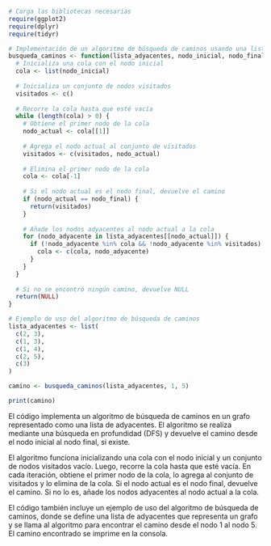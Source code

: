 ```r

# Carga las bibliotecas necesarias
require(ggplot2)
require(dplyr)
require(tidyr)

# Implementación de un algoritmo de búsqueda de caminos usando una lista de adyacentes
busqueda_caminos <- function(lista_adyacentes, nodo_inicial, nodo_final) {
  # Inicializa una cola con el nodo inicial
  cola <- list(nodo_inicial)
  
  # Inicializa un conjunto de nodos visitados
  visitados <- c()
  
  # Recorre la cola hasta que esté vacía
  while (length(cola) > 0) {
    # Obtiene el primer nodo de la cola
    nodo_actual <- cola[[1]]
    
    # Agrega el nodo actual al conjunto de visitados
    visitados <- c(visitados, nodo_actual)
    
    # Elimina el primer nodo de la cola
    cola <- cola[-1]
    
    # Si el nodo actual es el nodo final, devuelve el camino
    if (nodo_actual == nodo_final) {
      return(visitados)
    }
    
    # Añade los nodos adyacentes al nodo actual a la cola
    for (nodo_adyacente in lista_adyacentes[[nodo_actual]]) {
      if (!nodo_adyacente %in% cola && !nodo_adyacente %in% visitados) {
        cola <- c(cola, nodo_adyacente)
      }
    }
  }
  
  # Si no se encontró ningún camino, devuelve NULL
  return(NULL)
}

# Ejemplo de uso del algoritmo de búsqueda de caminos
lista_adyacentes <- list(
  c(2, 3),
  c(1, 3),
  c(1, 4),
  c(2, 5),
  c(3)
)

camino <- busqueda_caminos(lista_adyacentes, 1, 5)

print(camino)
```

El código implementa un algoritmo de búsqueda de caminos en un grafo representado como una lista de adyacentes. El algoritmo se realiza mediante una búsqueda en profundidad (DFS) y devuelve el camino desde el nodo inicial al nodo final, si existe.

El algoritmo funciona inicializando una cola con el nodo inicial y un conjunto de nodos visitados vacío. Luego, recorre la cola hasta que esté vacía. En cada iteración, obtiene el primer nodo de la cola, lo agrega al conjunto de visitados y lo elimina de la cola. Si el nodo actual es el nodo final, devuelve el camino. Si no lo es, añade los nodos adyacentes al nodo actual a la cola.

El código también incluye un ejemplo de uso del algoritmo de búsqueda de caminos, donde se define una lista de adyacentes que representa un grafo y se llama al algoritmo para encontrar el camino desde el nodo 1 al nodo 5. El camino encontrado se imprime en la consola.